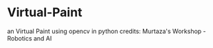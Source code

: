 # Virtual-Paint
an Virtual Paint using opencv in python credits: Murtaza's Workshop - Robotics and AI 
